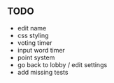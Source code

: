 ## TODO

- edit name
- css styling
- voting timer
- input word timer
- point system
- go back to lobby / edit settings
- add missing tests

